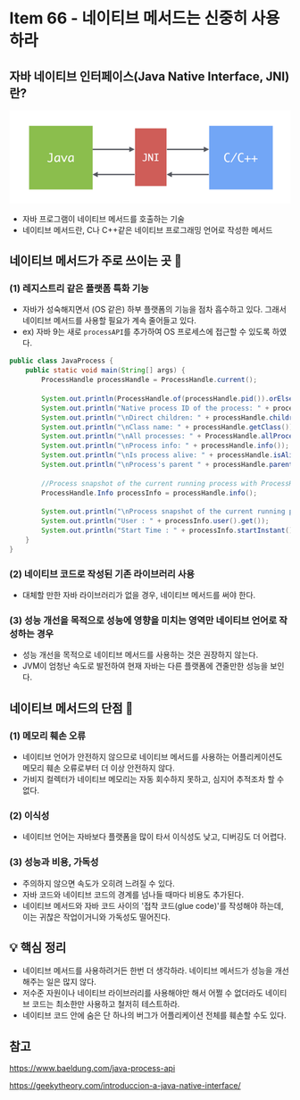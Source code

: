 # Item 66 - 네이티브 메서드는 신중히 사용하라

## **자바 네이티브 인터페이스(Java Native Interface, JNI)란?**

![JNI](JNI.png)

- 자바 프로그램이 네이티브 메서드를 호출하는 기술
- 네이티브 메서드란, C나 C++같은 네이티브 프로그래밍 언어로 작성한 메서드

## **네이티브 메서드가 주로 쓰이는 곳 🔎**

### **(1) 레지스트리 같은 플랫폼 특화 기능**
- 자바가 성숙해지면서 (OS 같은) 하부 플랫폼의 기능을 점차 흡수하고 있다. 그래서 네이티브 메서드를 사용할 필요가 계속 줄어들고 있다.
- ex) 자바 9는 새로 `processAPI`를 추가하여 OS 프로세스에 접근할 수 있도록 하였다.

```java
public class JavaProcess {
    public static void main(String[] args) {
        ProcessHandle processHandle = ProcessHandle.current();

        System.out.println(ProcessHandle.of(processHandle.pid()).orElse(null));
        System.out.println("Native process ID of the process: " + processHandle.pid()); // process id
        System.out.println("\nDirect children: " + processHandle.children());
        System.out.println("\nClass name: " + processHandle.getClass());
        System.out.println("\nAll processes: " + ProcessHandle.allProcesses());
        System.out.println("\nProcess info: " + processHandle.info());
        System.out.println("\nIs process alive: " + processHandle.isAlive());
        System.out.println("\nProcess's parent " + processHandle.parent());

        //Process snapshot of the current running process with ProcessHandle.Info:
        ProcessHandle.Info processInfo = processHandle.info();

        System.out.println("\nProcess snapshot of the current running process:");
        System.out.println("User : " + processInfo.user().get());
        System.out.println("Start Time : " + processInfo.startInstant().get());
    }
}
```

### **(2) 네이티브 코드로 작성된 기존 라이브러리 사용**
- 대체할 만한 자바 라이브러리가 없을 경우, 네이티브 메서드를 써야 한다.

### **(3) 성능 개선을 목적으로 성능에 영향을 미치는 영역만 네이티브 언어로 작성하는 경우**
- 성능 개선을 목적으로 네이티브 메서드를 사용하는 것은 권장하지 않는다.
- JVM이 엄청난 속도로 발전하여 현재 자바는 다른 플랫폼에 견줄만한 성능을 보인다.

## **네이티브 메서드의 단점 🤔**

### **(1) 메모리 훼손 오류**
- 네이티브 언어가 안전하지 않으므로 네이티브 메서드를 사용하는 어플리케이션도 메모리 훼손 오류로부터 더 이상 안전하지 않다.
- 가비지 컬렉터가 네이티브 메모리는 자동 회수하지 못하고, 심지어 추적조차 할 수 없다.

### **(2) 이식성**
- 네이티브 언어는 자바보다 플랫폼을 많이 타서 이식성도 낮고, 디버깅도 더 어렵다.

### **(3) 성능과 비용, 가독성**
- 주의하지 않으면 속도가 오히려 느려질 수 있다.
- 자바 코드와 네이티브 코드의 경계를 넘나들 때마다 비용도 추가된다.
- 네이티브 메서드와 자바 코드 사이의 '접착 코드(glue code)'를 작성해야 하는데, 이는 귀찮은 작업이거니와 가독성도 떨어진다.

## **💡 핵심 정리**
- 네이티브 메서드를 사용하려거든 한번 더 생각하라. 네이티브 메서드가 성능을 개선해주는 일은 많지 않다.
- 저수준 자원이나 네이티브 라이브러리를 사용해야만 해서 어쩔 수 없더라도 네이티브 코드는 최소한만 사용하고 철저히 테스트하라.
- 네이티브 코드 안에 숨은 단 하나의 버그가 어플리케이션 전체를 훼손할 수도 있다.

## **참고**
https://www.baeldung.com/java-process-api

https://geekytheory.com/introduccion-a-java-native-interface/
